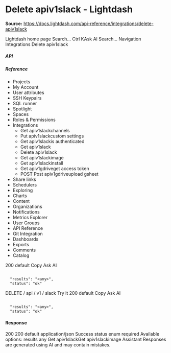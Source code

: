 # Delete apiv1slack - Lightdash

**Source:** https://docs.lightdash.com/api-reference/integrations/delete-apiv1slack

Lightdash home page
Search...
Ctrl KAsk AI
Search...
Navigation
Integrations
Delete apiv1slack
##### API


##### Reference
  * Projects
  * My Account
  * User attributes
  * SSH Keypairs
  * SQL runner
  * Spotlight
  * Spaces
  * Roles & Permissions
  * Integrations
    * Get apiv1slackchannels
    * Put apiv1slackcustom settings
    * Get apiv1slackis authenticated
    * Get apiv1slack
    * Delete apiv1slack
    * Get apiv1slackimage
    * Get apiv1slackinstall
    * Get apiv1gdriveget access token
    * POST
Post apiv1gdriveupload gsheet
  * Share links
  * Schedulers
  * Exploring
  * Charts
  * Content
  * Organizations
  * Notifications
  * Metrics Explorer
  * User Groups
  * API Reference
  * Git Integration
  * Dashboards
  * Exports
  * Comments
  * Catalog


200
default
Copy
Ask AI
```

  "results": "<any>",
  "status": "ok"

```

DELETE
/
api
/
v1
/
slack
Try it
200
default
Copy
Ask AI
```

  "results": "<any>",
  "status": "ok"

```

#### Response
200
200 default
application/json
Success
status
enum<string>
required
Available options: 
results
any
Get apiv1slackGet apiv1slackimage
Assistant
Responses are generated using AI and may contain mistakes.


